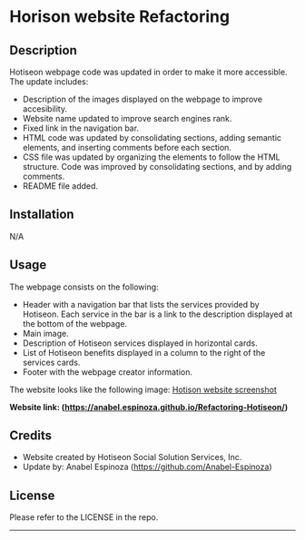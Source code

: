 # Horison website Refactoring

## Description

Hotiseon webpage code was updated in order to make it more accessible. The update includes:
- Description of the images displayed on the webpage to improve accesibility.
- Website name updated to improve search engines rank.
- Fixed link in the navigation bar. 
- HTML code was updated by consolidating sections, adding semantic elements, and inserting comments before each section.
- CSS file was updated by organizing the elements to follow the HTML structure. Code was improved by consolidating sections, and by adding comments.
- README file added.

## Installation

N/A

## Usage

The webpage consists on the following:
- Header with a navigation bar that lists the services provided by Hotiseon. Each service in the bar is a link to the description displayed at the bottom of the webpage.
- Main image.
- Description of Hotiseon services displayed in horizontal cards.
- List of Hotiseon benefits displayed in a column to the right of the services cards.
- Footer with the webpage creator information.

The website looks like the following image:
[Hotison website screenshot](./assets/images/Hotison-WebPage.png)

**Website link: (https://anabel.espinoza.github.io/Refactoring-Hotiseon/)**

## Credits

- Website created by Hotiseon Social Solution Services, Inc.
- Update by: Anabel Espinoza (https://github.com/Anabel-Espinoza)

## License

Please refer to the LICENSE in the repo.

---